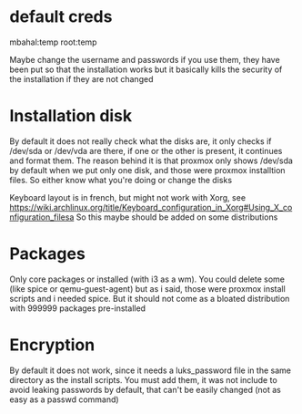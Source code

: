 # default creds

mbahal:temp
root:temp

Maybe change the username and passwords if you use them, they have been put so that the installation works but it basically kills the security of the installation if they are not changed


# Installation disk

By default it does not really check what the disks are, it only checks if /dev/sda or /dev/vda are there, if one or the other is present, it continues and format them.
The reason behind it is that proxmox only shows /dev/sda by default when we put only one disk, and those were proxmox installtion files.
So either know what you're doing or change the disks

Keyboard layout is in french, but might not work with Xorg, see https://wiki.archlinux.org/title/Keyboard_configuration_in_Xorg#Using_X_configuration_filesa
So this maybe should be added on some distributions

# Packages

Only core packages or installed (with i3 as a wm). 
You could delete some (like spice or qemu-guest-agent) but as i said, those were proxmox install scripts and i needed spice. But it should not come as a bloated distribution with 999999 packages pre-installed


# Encryption

By default it does not work, since it needs a luks_password file in the same directory as the install scripts.
You must add them, it was not include to avoid leaking passwords by default, that can't be easily changed (not as easy as  a passwd command)
